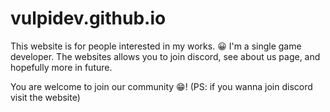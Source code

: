 # vulpidev.github.io 

This website is for people interested in my works. 😀
I'm a single game developer. The websites allows you to
join discord, see about us page, and hopefully more in 
future. 

You are welcome to join our community 😁!
(PS: if you wanna join discord visit the website)
